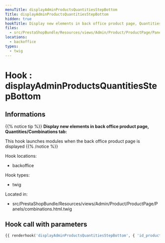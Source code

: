 ```yaml
---
menuTitle: displayAdminProductsQuantitiesStepBottom
Title: displayAdminProductsQuantitiesStepBottom
hidden: true
hookTitle: Display new elements in back office product page, Quantities/Combinations tab
files:
  - src/PrestaShopBundle/Resources/views/Admin/Product/ProductPage/Panels/combinations.html.twig
locations:
  - backoffice
types:
  - twig
---
```


# Hook : displayAdminProductsQuantitiesStepBottom

## Informations

{{% notice tip %}}
**Display new elements in back office product page, Quantities/Combinations tab:** 

This hook launches modules when the back office product page is displayed
{{% /notice %}}

Hook locations: 
  - backoffice

Hook types: 
  - twig

Located in: 
  - src/PrestaShopBundle/Resources/views/Admin/Product/ProductPage/Panels/combinations.html.twig

## Hook call with parameters

```php
{{ renderhook('displayAdminProductsQuantitiesStepBottom', { 'id_product': productId }) }}
```